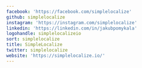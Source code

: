 ```yaml
---
facebook: 'https://facebook.com/simplelocalize'
github: simplelocalize
instagram: 'https://instagram.com/simplelocalize'
linkedin: 'https://linkedin.com/in/jakubpomykala'
logohandle: simplelocalizeio
sort: simplelocalize
title: SimpleLocalize
twitter: simplelocalize
website: 'https://simplelocalize.io/'
---
```

